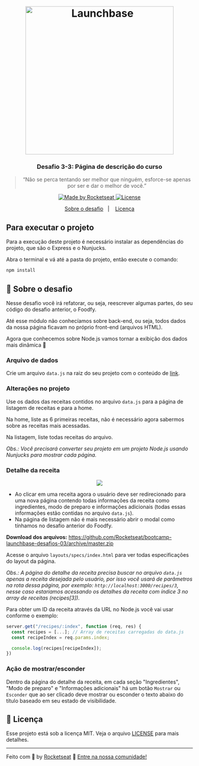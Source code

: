 <h1 align="center">
    <img alt="Launchbase" src="https://storage.googleapis.com/golden-wind/bootcamp-launchbase/logo.png" width="400px" />
</h1>

<h3 align="center">
  Desafio 3-3: Página de descrição do curso
</h3>

<blockquote align="center">“Não se perca tentando ser melhor que ninguém, esforce-se apenas por ser e dar o melhor de você.”</blockquote>

<p align="center">

  <a href="https://rocketseat.com.br">
    <img alt="Made by Rocketseat" src="https://img.shields.io/badge/made%20by-Rocketseat-%23F8952D">
  </a>

  <a href="LICENSE" >
    <img alt="License" src="https://img.shields.io/badge/license-MIT-%23F8952D">
  </a>

</p>

<p align="center">
  <a href="#rocket-sobre-o-desafio">Sobre o desafio</a>&nbsp;&nbsp;&nbsp;|&nbsp;&nbsp;&nbsp;
  <a href="#memo-licença">Licença</a>
</p>

## Para executar o projeto

Para a execução deste projeto é necessário instalar as dependências do projeto, que são o Express e o Nunjucks.

Abra o terminal e vá até a pasta do projeto, então execute o comando:
```cmd
npm install
```

## :rocket: Sobre o desafio

Nesse desafio você irá refatorar, ou seja, reescrever algumas partes, do seu código do desafio anterior, o Foodfy.

Até esse módulo não conhecíamos sobre back-end, ou seja, todos dados da nossa página ficavam no próprio front-end (arquivos HTML).

Agora que conhecemos sobre Node.js vamos tornar a exibição dos dados mais dinâmica :rocket:

### Arquivo de dados

Crie um arquivo `data.js` na raiz do seu projeto com o conteúdo de [link](../assets/data.js).

### Alterações no projeto

Use os dados das receitas contidos no arquivo `data.js` para a página de listagem de receitas e para a home.

Na home, liste as 6 primeiras receitas, não é necessário agora sabermos sobre as receitas mais acessadas.

Na listagem, liste todas receitas do arquivo.

_Obs.: Você precisará converter seu projeto em um projeto Node.js usando Nunjucks para mostrar cada página._

### Detalhe da receita

<div align="center">
  <img src="https://rocketseat-cdn.s3-sa-east-1.amazonaws.com/mockup-detalhe-receita.png" />
</div>

- Ao clicar em uma receita agora o usuário deve ser redirecionado para uma nova página contendo todas informações da receita como ingredientes, modo de preparo e informações adicionais (todas essas informações estão contidas no arquivo `data.js`).
- Na página de listagem não é mais necessário abrir o modal como tínhamos no desafio anterior do Foodfy.

**Download dos arquivos:** https://github.com/Rocketseat/bootcamp-launchbase-desafios-03/archive/master.zip

Acesse o arquivo `layouts/specs/index.html` para ver todas especificações do layout da página.

_Obs.: A página do detalhe da receita precisa buscar no arquivo `data.js` apenas a receita desejada pelo usuário, por isso você usará de parâmetros na rota dessa página, por exemplo: `http://localhost:3000/recipes/3`, nesse caso estaríamos acessando os detalhes da receita com índice 3 no array de receitas (recipes[3])._

Para obter um ID da receita através da URL no Node.js você vai usar conforme o exemplo:

```js
server.get("/recipes/:index", function (req, res) {
  const recipes = [...]; // Array de receitas carregadas do data.js
  const recipeIndex = req.params.index;

  console.log(recipes[recipeIndex]);
})
```

### Ação de mostrar/esconder

Dentro da página do detalhe da receita, em cada seção "Ingredientes", "Modo de preparo" e "Informações adicionais" há um botão `Mostrar` ou `Esconder` que ao ser clicado deve mostrar ou esconder o texto abaixo do título baseado em seu estado de visibilidade.

## :memo: Licença

Esse projeto está sob a licença MIT. Veja o arquivo [LICENSE](https://github.com/rocketseat-education/bootcamp-launchbase-desafios-02/blob/master/desafios/LICENSE) para mais detalhes.

---

Feito com :purple_heart: by [Rocketseat](https://rocketseat.com.br) :wave: [Entre na nossa comunidade!](https://discordapp.com/invite/gCRAFhc)